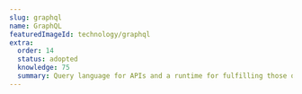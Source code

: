 ```yaml
---
slug: graphql
name: GraphQL
featuredImageId: technology/graphql
extra:
  order: 14
  status: adopted
  knowledge: 75
  summary: Query language for APIs and a runtime for fulfilling those queries with your existing data.
---
```

